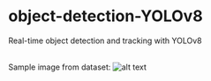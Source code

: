 # object-detection-YOLOv8
Real-time object detection and tracking with YOLOv8

<br>Sample image from dataset:
![alt text](https://github.com/fano2458/object-detection-YOLOv8/blob/main/data/sample.png?raw=true)
